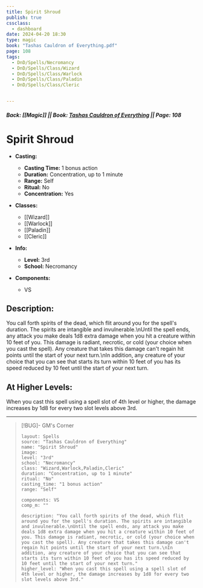 ```yaml
---
title: Spirit Shroud
publish: true
cssclass:
  - dashboard
date: 2024-04-20 18:30
type: magic
book: "Tashas Cauldron of Everything.pdf"
page: 108
tags:
  - DnD/Spells/Necromancy
  - DnD/Spells/Class/Wizard
  - DnD/Spells/Class/Warlock
  - DnD/Spells/Class/Paladin
  - DnD/Spells/Class/Cleric


---
```


##### Back: [[Magic]] || Book: [Tashas Cauldron of Everything](https://drive.google.com/drive/folders/1O5bhpYizcIT5xxAoLOuzCRht_PVS7VSG?usp=sharing) || Page: 108

# Spirit Shroud

- **Casting:**
    - **Casting Time:** 1 bonus action
    - **Duration:** Concentration, up to 1 minute
    - **Range:** Self
    - **Ritual:** No
    - **Concentration:** Yes
- **Classes:**
    - [[Wizard]]
    - [[Warlock]]
    - [[Paladin]]
    - [[Cleric]]

- **Info:**
    - **Level:** 3rd
    - **School:** Necromancy
- **Components:**
    - VS


## Description:
You call forth spirits of the dead, which flit around you for the spell's duration. The spirits are intangible and invulnerable.\nUntil the spell ends, any attack you make deals 1d8 extra damage when you hit a creature within 10 feet of you. This damage is radiant, necrotic, or cold (your choice when you cast the spell). Any creature that takes this damage can't regain hit points until the start of your next turn.\nIn addition, any creature of your choice that you can see that starts its turn within 10 feet of you has its speed reduced by 10 feet until the start of your next turn.

## At Higher Levels:
When you cast this spell using a spell slot of 4th level or higher, the damage increases by 1d8 for every two slot levels above 3rd.

---

> [!BUG]- GM's Corner
>
> ```statblock
> layout: Spells
> source: "Tashas Cauldron of Everything"
> name: "Spirit Shroud"
> image: 
> level: "3rd"
> school: "Necromancy"
> class: "Wizard,Warlock,Paladin,Cleric"
> duration: "Concentration, up to 1 minute"
> ritual: "No"
> casting_time: "1 bonus action"
> range: "Self"
>
> components: VS
> comp_m: ""
>
> description: "You call forth spirits of the dead, which flit around you for the spell's duration. The spirits are intangible and invulnerable.\nUntil the spell ends, any attack you make deals 1d8 extra damage when you hit a creature within 10 feet of you. This damage is radiant, necrotic, or cold (your choice when you cast the spell). Any creature that takes this damage can't regain hit points until the start of your next turn.\nIn addition, any creature of your choice that you can see that starts its turn within 10 feet of you has its speed reduced by 10 feet until the start of your next turn."
> higher_level: "When you cast this spell using a spell slot of 4th level or higher, the damage increases by 1d8 for every two slot levels above 3rd."
> ```

